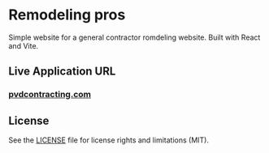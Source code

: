 # Remodeling pros
Simple website for a general contractor romdeling website.
Built with React and Vite.

## Live Application URL

### [pvdcontracting.com](https://www.pvdcontracting.com/)

## License

See the [LICENSE](LICENSE.md) file for license rights and limitations (MIT).
